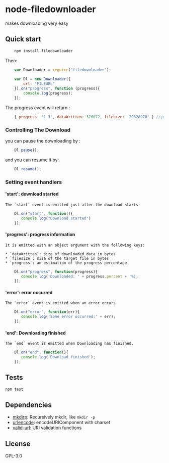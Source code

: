 # node-filedownloader
makes downloading very easy

## Quick start
```sh
    npm install filedownloader
```
Then:
```javascript
    var Downloader = require("filedownloader");
    
    var Dl = new Downloader({
        url: "FILEURL"
    }).on("progress", function (progress){
        console.log(progress); 
    });
```
The progress event will return :
```js
    { progress: '1.3', dataWritten: 376072, filesize: '29828970' } //just an example of the ouput
```

### Controlling The Download
you can pause the downloading by :
```js
    Dl.pause();
```
and you can resume it by:
```js
    Dl.resume();
```
### Setting event handlers
#### 'start': download started
    The `start` event is emitted just after the download starts
    
```js
    Dl.on("start", function(){
       console.log("Download started") 
    });
```
#### 'progress': progress information
    It is emitted with an object argument with the following keys:
    
    * `dataWritten`: size of downloaded data in bytes
    * `filesize`: size of the target file in bytes
    * `progress`: an estimation of the progress percentage

```js
    Dl.on("progress", function(progress){
       console.log('Downloaded: ' + progress.percent + '%); 
    });
```
#### 'error': error occurred
    The `error` event is emitted when an error occurs
```js
    Dl.on("error", function(err){
       console.log('Some error occurred:' + err); 
    });
```
#### 'end': Downloading finished
    The `end` event is emitted when Downloading has finished.
    
```js
    Dl.on("end", function(){
       console.log('Download finished'); 
    });
```    
## Tests

```sh
npm test
```

## Dependencies

- [mkdirp](https://github.com/substack/node-mkdirp): Recursively mkdir, like `mkdir -p`
- [urlencode](https://github.com/node-modules/urlencode): encodeURIComponent with charset
- [valid-url](https://github.com/ogt/valid-url): URI validation functions

## License

GPL-3.0